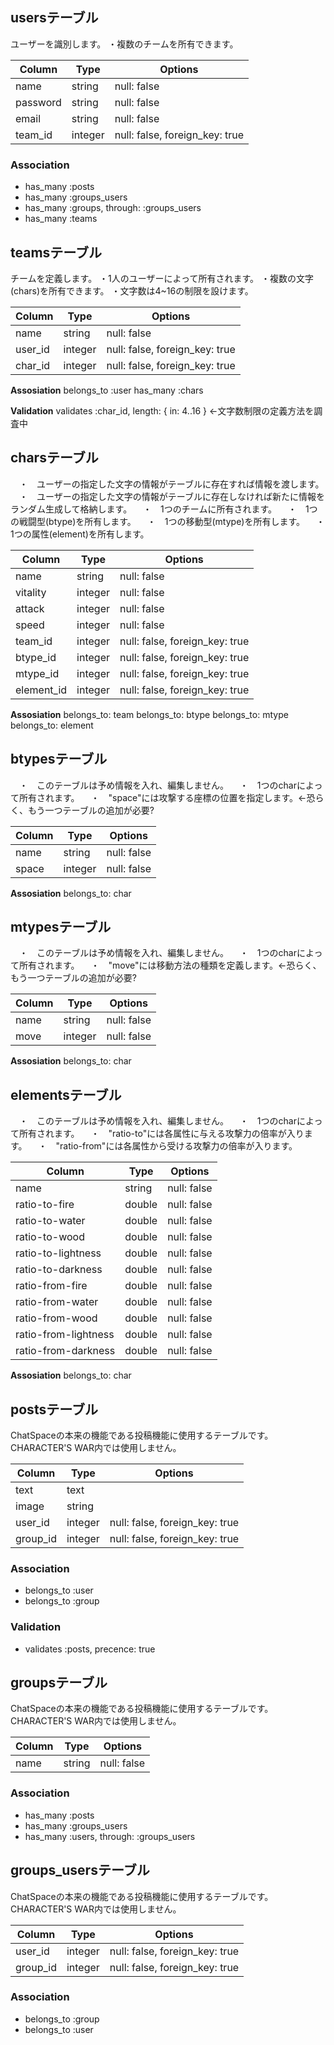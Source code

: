 ## usersテーブル
ユーザーを識別します。
・複数のチームを所有できます。

|Column|Type|Options|
|------|----|-------|
|name|string|null: false|
|password|string|null: false|
|email|string|null: false|
|team_id|integer|null: false, foreign_key: true|
### Association
- has_many :posts
- has_many :groups_users
- has_many :groups, through: :groups_users
- has_many :teams

## teamsテーブル
チームを定義します。
・1人のユーザーによって所有されます。
・複数の文字(chars)を所有できます。
・文字数は4~16の制限を設けます。

|Column|Type|Options|
|------|----|-------|
|name|string|null: false|
|user_id|integer|null: false, foreign_key: true|
|char_id|integer|null: false, foreign_key: true|
**Assosiation**
belongs_to :user
has_many :chars

**Validation**
validates :char_id, length: { in: 4..16 } ←文字数制限の定義方法を調査中

## charsテーブル
　・　ユーザーの指定した文字の情報がテーブルに存在すれば情報を渡します。
　・　ユーザーの指定した文字の情報がテーブルに存在しなければ新たに情報をランダム生成して格納します。
　・　1つのチームに所有されます。
　・　1つの戦闘型(btype)を所有します。
　・　1つの移動型(mtype)を所有します。
　・　1つの属性(element)を所有します。

|Column|Type|Options|
|------|----|-------|
|name|string|null: false|
|vitality|integer|null: false|
|attack|integer|null: false|
|speed|integer|null: false|
|team_id|integer|null: false, foreign_key: true|
|btype_id|integer|null: false, foreign_key: true|
|mtype_id|integer|null: false, foreign_key: true|
|element_id|integer|null: false, foreign_key: true|
**Assosiation**
belongs_to: team
belongs_to: btype
belongs_to: mtype
belongs_to: element

## btypesテーブル
　・　このテーブルは予め情報を入れ、編集しません。
　・　1つのcharによって所有されます。
　・　"space"には攻撃する座標の位置を指定します。←恐らく、もう一つテーブルの追加が必要?

|Column|Type|Options|
|------|----|-------|
|name|string|null: false|
|space|integer|null: false|
**Assosiation**
belongs_to: char

## mtypesテーブル
　・　このテーブルは予め情報を入れ、編集しません。
　・　1つのcharによって所有されます。
　・　"move"には移動方法の種類を定義します。←恐らく、もう一つテーブルの追加が必要?

|Column|Type|Options|
|------|----|-------|
|name|string|null: false|
|move|integer|null: false|
**Assosiation**
belongs_to: char

## elementsテーブル
　・　このテーブルは予め情報を入れ、編集しません。
　・　1つのcharによって所有されます。
　・　"ratio-to"には各属性に与える攻撃力の倍率が入ります。
　・　"ratio-from"には各属性から受ける攻撃力の倍率が入ります。

|Column|Type|Options|
|------|----|-------|
|name|string|null: false|
|ratio-to-fire|double|null: false|
|ratio-to-water|double|null: false|
|ratio-to-wood|double|null: false|
|ratio-to-lightness|double|null: false|
|ratio-to-darkness|double|null: false|
|ratio-from-fire|double|null: false|
|ratio-from-water|double|null: false|
|ratio-from-wood|double|null: false|
|ratio-from-lightness|double|null: false|
|ratio-from-darkness|double|null: false|
**Assosiation**
belongs_to: char

## postsテーブル
ChatSpaceの本来の機能である投稿機能に使用するテーブルです。
CHARACTER'S WAR内では使用しません。

|Column|Type|Options|
|------|----|-------|
|text|text||
|image|string||
|user_id|integer|null: false, foreign_key: true|
|group_id|integer|null: false, foreign_key: true|
### Association
- belongs_to :user
- belongs_to :group

### Validation
- validates :posts, precence: true

## groupsテーブル
ChatSpaceの本来の機能である投稿機能に使用するテーブルです。
CHARACTER'S WAR内では使用しません。

|Column|Type|Options|
|------|----|-------|
|name|string|null: false|
### Association
- has_many :posts
- has_many :groups_users
- has_many :users, through: :groups_users

## groups_usersテーブル
ChatSpaceの本来の機能である投稿機能に使用するテーブルです。
CHARACTER'S WAR内では使用しません。

|Column|Type|Options|
|------|----|-------|
|user_id|integer|null: false, foreign_key: true|
|group_id|integer|null: false, foreign_key: true|
### Association
- belongs_to :group
- belongs_to :user

